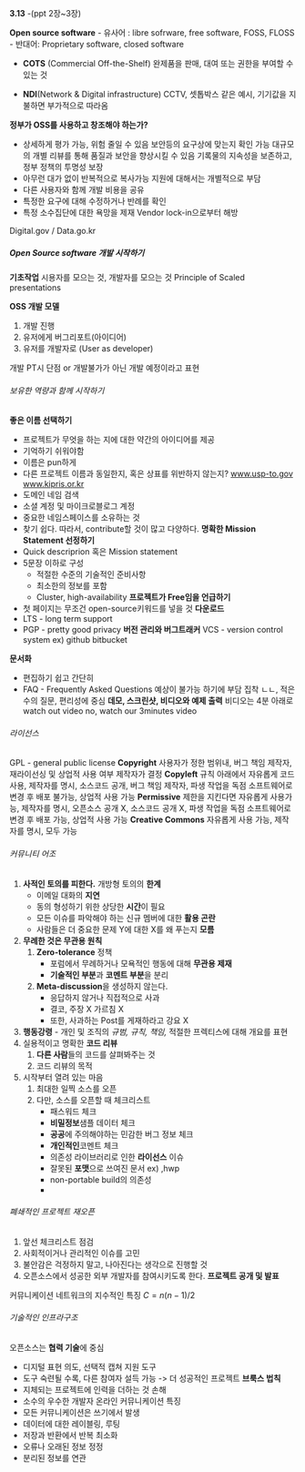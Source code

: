 
**3.13**
-(ppt 2장~3장)


**Open source software**
	- 유사어 : libre sofrware, free software, FOSS, FLOSS
	- 반대어: Proprietary software, closed software


- **COTS** (Commercial Off-the-Shelf)
	완제품을 판매, 대여 또는 권한을 부여할 수 있는 것

- **NDI**(Network & Digital infrastructure)
	CCTV, 셋톱박스 같은 예시, 기기값을 지불하면 부가적으로 따라옴


**정부가 OSS를 사용하고 창조해야 하는가?**
- 상세하게 평가 가능, 위험 줄일 수 있음
	보안등의 요구상에 맞는지 확인 가능
	대규모의 개별 리뷰를 통해 품질과 보안을 향상시킬 수 있음
	기록물의 지속성을 보존하고, 정부 정책의 투명성 보장
- 아무런 대가 없이 반복적으로 복사가능
	지원에 대해서는 개별적으로 부담
- 다른 사용자와 함께 개발 비용을 공유
- 특정한 요구에 대해 수정하거나 반례를 확인
- 특정 소수집단에 대한 욕망을 제재
	Vendor lock-in으로부터 해방

Digital.gov / Data.go.kr

##### Open Source software 개발 시작하기
**기초작업**
	시용자를 모으는 것, 개발자를 모으는 것
	Principle of Scaled presentations

**OSS 개발 모델**
1. 개발 진행
2. 유저에게 버그리포트(아이디어) 
3. 유저를 개발자로 (User as developer)

개발 PT시 단점 or 개발불가가 아닌 개발 예정이라고 표현

###### 보유한 역량과 함께 시작하기
**좋은 이름 선택하기**
- 프로젝트가 무엇을 하는 지에 대한 약간의 아이디어를 제공
- 기억하기 쉬워야함
- 이름은 pun하게
- 다른 프로젝트 이름과 동일한지, 혹은 상표를 위반하지 않는지?
	www.usp-to.gov
	www.kipris.or.kr
- 도메인 네임 검색
- 소셜 계정 및 마이크로블로그 계정
- 중요한 네임스페이스를 소유하는 것
- 찾기 쉽다. 따라서, contribute할 것이 많고 다양하다.
**명확한 Mission Statement 선정하기**
- Quick descriprion 혹은 Mission statement
- 5문장 이하로 구성
	- 적절한 수준의 기술적인 준비사항
	- 최소한의 정보를 포함
	- Cluster, high-availability
**프로젝트가 Free임을 언급하기**
- 첫 페이지는 무조건 open-source키워드를 넣을 것 
**다운로드** 
- LTS - long term support
- PGP - pretty good privacy
**버전 관리와 버그트래커**
VCS - version control system ex) github bitbucket

**문서화**
- 편집하기 쉽고 간단히
- FAQ - Frequently Asked Questions 
	예상이 불가능 하기에 부담 집착 ㄴㄴ, 적은 수의 질문, 편리성에 중심
**데모, 스크린샷, 비디오와 예제 출력**
	비디오는 4분 아래로
	watch out video no, watch our 3minutes video


###### 라이선스
GPL - general public license
**Copyright**
	사용자가 정한 범위내, 버그 책임 제작자, 재라이선싱 및 상업적 사용 여부 제작자가 결정
**Copyleft**
	규칙 아래에서 자유롭게 코드 사용, 제작자를 명시, 소스코드 공개, 버그 책임 제작자, 파생 작업을 독점 소프트웨어로 변경 후 배포 불가능,  상업적 사용 가능
**Permissive**
	제한을 지킨다면 자유롭게 사용가능, 제작자를 명시, 오픈소스 공개 X, 소스코드 공개 X, 파생 작업을 독점 소프트웨어로 변경 후 배포 가능,  상업적 사용 가능
**Creative Commons**
	자유롭게 사용 가능, 제작자를 명시, 모두 가능

###### 커뮤니티 어조
1. **사적인 토의를 피한다.**
	개방형 토의의 **한계**
	- 이메일 대화의 **지연**
	- 동의 형성하기 위한 상당한 **시간**이 필요
	- 모든 이슈를 파악해야 하는 신규 멤버에 대한 **활용 곤란**
	- 사람들은 더 중요한 문제 Y에 대한 X를 왜 푸는지 **모름**
2. **무례한 것은 무관용 원칙**
	1. **Zero-tolerance** 정책
		- 포럼에서 무례하거나 모욕적인 행동에 대해 **무관용 제재**
		- **기술적인 부분**과 **코멘트 부분**을 분리
	2. **Meta-discussion**을 생성하지 않는다.
		- 응답하지 않거나 직접적으로 사과
		- 결코, 주장 X 가르침 X
		- 또한, 사과하는 Post를 게재하라고 강요 X 
3. **행동강령**
		- 개인 및 조직의 *규범, 규칙, 책임,* 적절한 프렉티스에 대해 개요를 표현
4. 실용적이고 명확한 **코드 리뷰**
	1. **다른 사람**들의 코드를 살펴봐주는 것
	2. 코드 리뷰의 목적
5. 시작부터 열려 있는 마음
	1. 최대한 일찍 소스를 오픈
	2. 다만, 소스를 오픈할 때 체크리스트
		- 패스워드 체크
		- **비밀정보**샘플 데이터 체크
		- **공공**에 주의해야하는 민감한 버그 정보 체크
		- **개인적인**코멘트 체크
		- 의존성 라이브러리로 인한 **라이선스** 이슈
		- 잘못된 **포맷**으로 쓰여진 문서 ex) ,hwp
		- non-portable build의 의존성
		- 

###### 폐쇄적인 프로젝트 재오픈
1. 앞선 체크리스트 점검
2. 사회적이거나 관리적인 이슈를 고민
3. 불안감은 걱정하지 말고, 나아진다는 생각으로 진행할 것
4. 오픈소스에서 성공한 외부 개발자를 참여시키도록 한다.
**프로젝트 공개 및 발표**

커뮤니케이션 네트워크의 지수적인 특징 $C = n(n-1)/2$


###### 기술적인 인프라구조

오픈소스는 **협력 기술**에 중심
- 디지털 표현 의도, 선택적 캡쳐 지원 도구
- 도구 숙련될 수록, 다른 참여자 설득 가능 -> 더 성공적인 프로젝트
**브룩스 법칙**
- 지체되는 프로젝트에 인력을 더하는 것 손해
- 소수의 우수한 개발자
온라인 커뮤니케이션 특징
- 모든 커뮤니케이션은 쓰기에서 발생
- 데이터에 대한 레이블링, 루팅
- 저장과 반환에서 반복 최소화
- 오류나 오래된 정보 정정
- 분리된 정보를 연관
